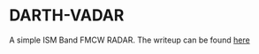 # DARTH-VADAR
A simple ISM Band FMCW RADAR. The writeup can be found [here](https://www.pratapppv.github.io/DARTH-VADAR)
